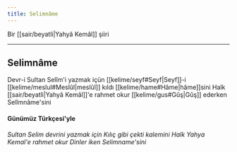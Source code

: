 ```yaml
---
title: Selimnâme
---
```


Bir [[sair/beyatli|Yahyâ Kemâl]] şiiri

---

## Selimnâme

Devr-i Sultan Selîm'i yazmak içün
[[kelime/seyf#Seyf|Seyf]]-i [[kelime/meslul#Meslûl|meslûl]] kıldı [[kelime/hame#Hâme|hâme]]sini
Halk [[sair/beyatli|Yahyâ Kemâl]]'e rahmet okur
[[kelime/gus#Gûş|Gûş]] ederken Selîmnâme'sini

#### Günümüz Türkçesi'yle
*Sultan Selim devrini yazmak için
Kılıç gibi çekti kalemini
Halk Yahya Kemal'e rahmet okur
Dinler iken Selimname'sini*

